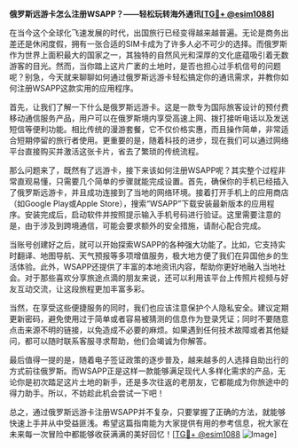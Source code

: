 **俄罗斯远游卡怎么注册WSAPP？——轻松玩转海外通讯[[TG💪+ @esim1088](https://t.me/s/esim1088)]**

在当今这个全球化飞速发展的时代，出国旅行已经变得越来越普遍。无论是商务出差还是休闲度假，拥有一张合适的SIM卡成为了许多人必不可少的选择。而俄罗斯作为世界上面积最大的国家之一，其独特的自然风光和深厚的文化底蕴吸引着无数游客的目光。然而，当你踏上这片广袤的土地时，是否也担心过手机信号的问题呢？别急，今天就来聊聊如何通过俄罗斯远游卡轻松搞定你的通讯需求，并教你如何注册WSAPP这款实用的应用程序。

首先，让我们了解一下什么是俄罗斯远游卡。这是一款专为国际旅客设计的预付费移动通信服务产品，用户可以在俄罗斯境内享受高速上网、拨打接听电话以及发送短信等便利功能。相比传统的漫游套餐，它不仅价格实惠，而且操作简单，非常适合短期停留的旅行者使用。更重要的是，随着科技的进步，现在我们可以通过网络平台直接购买并激活这张卡片，省去了繁琐的传统流程。

那么问题来了，既然有了远游卡，接下来该如何注册WSAPP呢？其实整个过程非常直观易懂，只需要几个简单的步骤就能完成设置。首先，确保你的手机已经插入了俄罗斯远游卡，并且成功连接到了当地的网络环境。接着打开手机上的应用商店（如Google Play或Apple Store），搜索“WSAPP”下载安装最新版本的应用程序。安装完成后，启动软件并按照提示输入手机号码进行验证。这里需要注意的是，由于涉及到跨境通信，可能会要求额外的安全措施，请耐心配合完成。

当账号创建好之后，就可以开始探索WSAPP的各种强大功能了。比如，它支持实时翻译、地图导航、天气预报等多项增值服务，极大地方便了我们在异国他乡的生活体验。此外，WSAPP还提供了丰富的本地资讯内容，帮助你更好地融入当地社会。对于那些喜欢分享旅途点滴的朋友来说，还可以利用该平台上传照片视频与好友互动交流，让这段旅程更加丰富多彩。

当然，在享受这些便捷服务的同时，我们也应该注意保护个人隐私安全。建议定期更新密码，避免使用过于简单或者容易被猜测的信息作为登录凭证；同时不要随意点击来源不明的链接，以免造成不必要的麻烦。如果遇到任何技术故障或者其他疑问，都可以随时联系客服寻求帮助，他们会竭诚为你解答。

最后值得一提的是，随着电子签证政策的逐步普及，越来越多的人选择自助出行的方式前往俄罗斯。而WSAPP正是这样一款能够满足现代人多样化需求的产品，无论你是初次踏足这片土地的新手，还是多次往返的老朋友，它都能成为你旅途中的得力助手。所以，不妨趁此机会尝试一下吧！

总之，通过俄罗斯远游卡注册WSAPP并不复杂，只要掌握了正确的方法，就能够快速上手并从中受益匪浅。希望这篇指南能为大家提供有用的参考信息，祝大家在未来每一次冒险中都能够收获满满的美好回忆！[[TG💪+ @esim1088](https://t.me/s/esim1088) ![Image](https://i.postimg.cc/4NQfJmqS/Snipaste-2025-05-13-00-14-12.png)]